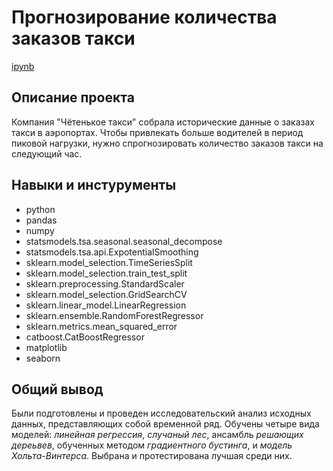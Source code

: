 # Прогнозирование количества заказов такси

<a href="https://github.com/letoatreides2/Portfolio/blob/main/Forecasting%20taxi%20orders/Forecasting%20taxi%20orders.ipynb">ipynb</a>

## Описание проекта

Компания "Чётенькое такси" собрала исторические данные о заказах такси в аэропортах. Чтобы привлекать больше водителей в период пиковой нагрузки, нужно спрогнозировать количество заказов такси на следующий час.

## Навыки и инстурументы

* python
* pandas
* numpy
* statsmodels.tsa.seasonal.seasonal_decompose
* statsmodels.tsa.api.ExpotentialSmoothing
* sklearn.model_selection.TimeSeriesSplit
* sklearn.model_selection.train_test_split
* sklearn.preprocessing.StandardScaler
* sklearn.model_selection.GridSearchCV
* sklearn.linear_model.LinearRegression
* sklearn.ensemble.RandomForestRegressor
* sklearn.metrics.mean_squared_error
* catboost.CatBoostRegressor
* matplotlib
* seaborn

## Общий вывод

Были подготовлены и проведен исследовательский анализ исходных данных, представляющих собой временной ряд. Обучены четыре вида моделей: *линейная регрессия*, *случаный лес*, ансамбль *решающих дереьвев*, обученных методом *градиентного бустинга*, и *модель Хольта-Винтерса*. Выбрана и протестирована лучшая среди них.
